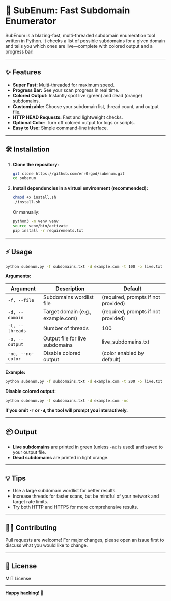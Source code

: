 # 🚀 SubEnum: Fast Subdomain Enumerator

SubEnum is a blazing-fast, multi-threaded subdomain enumeration tool written in Python. It checks a list of possible subdomains for a given domain and tells you which ones are live—complete with colored output and a progress bar!

---

## ✨ Features

- **Super Fast:** Multi-threaded for maximum speed.
- **Progress Bar:** See your scan progress in real time.
- **Colored Output:** Instantly spot live (green) and dead (orange) subdomains.
- **Customizable:** Choose your subdomain list, thread count, and output file.
- **HTTP HEAD Requests:** Fast and lightweight checks.
- **Optional Color:** Turn off colored output for logs or scripts.
- **Easy to Use:** Simple command-line interface.

---

## 🛠️ Installation

1. **Clone the repository:**
    ```sh
    git clone https://github.com/err0rgod/subenum.git
    cd subenum
    ```

2. **Install dependencies in a virtual environment (recommended):**
    ```sh
    chmod +x install.sh
    ./install.sh
    ```
    Or manually:
    ```sh
    python3 -m venv venv
    source venv/bin/activate
    pip install -r requirements.txt
    ```

---

## ⚡ Usage

```sh
python subenum.py -f subdomains.txt -d example.com -t 100 -o live.txt
```

**Arguments:**

| Argument         | Description                                 | Default                   |
|------------------|---------------------------------------------|---------------------------|
| `-f, --file`     | Subdomains wordlist file                    | (required, prompts if not provided) |
| `-d, --domain`   | Target domain (e.g., example.com)           | (required, prompts if not provided) |
| `-t, --threads`  | Number of threads                           | 100                       |
| `-o, --output`   | Output file for live subdomains             | live_subdomains.txt       |
| `-nc, --no-color`| Disable colored output                      | (color enabled by default)|

**Example:**
```sh
python subenum.py -f subdomains.txt -d example.com -t 200 -o live.txt
```

**Disable colored output:**
```sh
python subenum.py -f subdomains.txt -d example.com -nc
```

**If you omit `-f` or `-d`, the tool will prompt you interactively.**

---

## 📦 Output

- **Live subdomains** are printed in green (unless `-nc` is used) and saved to your output file.
- **Dead subdomains** are printed in light orange.

---


## 💡 Tips

- Use a large subdomain wordlist for better results.
- Increase threads for faster scans, but be mindful of your network and target rate limits.
- Try both HTTP and HTTPS for more comprehensive results.

---

## 🧑‍💻 Contributing

Pull requests are welcome! For major changes, please open an issue first to discuss what you would like to change.

---

## 📄 License

MIT License

---

**Happy hacking! 🚀**
